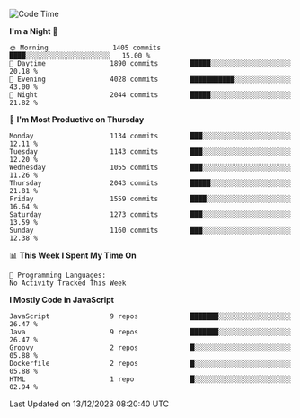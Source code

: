 <!--START_SECTION:waka-->
![Code Time](http://img.shields.io/badge/Code%20Time-1%2C316%20hrs%2053%20mins-blue)

**I'm a Night 🦉** 

```text
🌞 Morning                1405 commits        ████░░░░░░░░░░░░░░░░░░░░░   15.00 % 
🌆 Daytime                1890 commits        █████░░░░░░░░░░░░░░░░░░░░   20.18 % 
🌃 Evening                4028 commits        ███████████░░░░░░░░░░░░░░   43.00 % 
🌙 Night                  2044 commits        █████░░░░░░░░░░░░░░░░░░░░   21.82 % 
```
📅 **I'm Most Productive on Thursday** 

```text
Monday                   1134 commits        ███░░░░░░░░░░░░░░░░░░░░░░   12.11 % 
Tuesday                  1143 commits        ███░░░░░░░░░░░░░░░░░░░░░░   12.20 % 
Wednesday                1055 commits        ███░░░░░░░░░░░░░░░░░░░░░░   11.26 % 
Thursday                 2043 commits        █████░░░░░░░░░░░░░░░░░░░░   21.81 % 
Friday                   1559 commits        ████░░░░░░░░░░░░░░░░░░░░░   16.64 % 
Saturday                 1273 commits        ███░░░░░░░░░░░░░░░░░░░░░░   13.59 % 
Sunday                   1160 commits        ███░░░░░░░░░░░░░░░░░░░░░░   12.38 % 
```


📊 **This Week I Spent My Time On** 

```text
💬 Programming Languages: 
No Activity Tracked This Week
```

**I Mostly Code in JavaScript** 

```text
JavaScript               9 repos             ███████░░░░░░░░░░░░░░░░░░   26.47 % 
Java                     9 repos             ███████░░░░░░░░░░░░░░░░░░   26.47 % 
Groovy                   2 repos             █░░░░░░░░░░░░░░░░░░░░░░░░   05.88 % 
Dockerfile               2 repos             █░░░░░░░░░░░░░░░░░░░░░░░░   05.88 % 
HTML                     1 repo              █░░░░░░░░░░░░░░░░░░░░░░░░   02.94 % 
```




 Last Updated on 13/12/2023 08:20:40 UTC
<!--END_SECTION:waka-->
